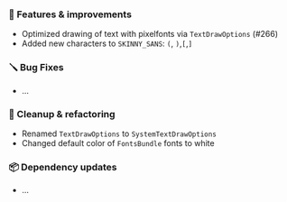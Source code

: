 ### 🚀 Features & improvements

- Optimized drawing of text with pixelfonts via `TextDrawOptions` (#266)
- Added new characters to `SKINNY_SANS`: `(`, `)`,`[`,`]`

### 🪛 Bug Fixes

- ...

### 🧽 Cleanup & refactoring

- Renamed `TextDrawOptions` to `SystemTextDrawOptions`
- Changed default color of `FontsBundle`  fonts to white

### 📦 Dependency updates

- ...